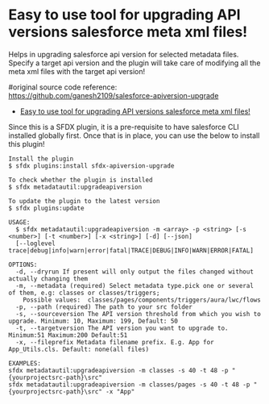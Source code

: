 # Easy to use tool for upgrading API versions salesforce meta xml files!

Helps in upgrading salesforce api version for selected metadata files. Specify a target api version and the plugin will take care of modifying all the meta xml files with the target api version!

#original source code reference: 
https://github.com/ganesh2109/salesforce-apiversion-upgrade

<!-- toc -->
* [Easy to use tool for upgrading API versions salesforce meta xml files!](#easy-to-use-tool-for-upgrading-api-versions-salesforce-meta-xml-files)
<!-- tocstop -->

Since this is a SFDX plugin, it is a pre-requisite to have salesforce CLI installed globally first.
Once that is in place, you can use the below to install this plugin!

```sh-session
Install the plugin
$ sfdx plugins:install sfdx-apiversion-upgrade

To check whether the plugin is installed
$ sfdx metadatautil:upgradeapiversion

To update the plugin to the latest version
$ sfdx plugins:update
```

```
USAGE:
  $ sfdx metadatautil:upgradeapiversion -m <array> -p <string> [-s <number>] [-t <number>] [-x <string>] [-d] [--json]
  [--loglevel trace|debug|info|warn|error|fatal|TRACE|DEBUG|INFO|WARN|ERROR|FATAL]

OPTIONS:
  -d, --dryrun If present will only output the files changed without actually changing them
  -m, --metadata (required) Select metadata type.pick one or several of them, e.g: classes or classes/triggers; 
    Possible values:  classes/pages/components/triggers/aura/lwc/flows
  -p, --path (required) The path to your src folder
  -s, --sourceversion The API version threshold from which you wish to upgrade. Minimum: 10, Maximum: 199, Default: 50
  -t, --targetversion The API version you want to upgrade to. Minimum:51 Maximum:200 Default:51
  -x, --fileprefix Metadata filename prefix. E.g. App for App_Utils.cls. Default: none(all files)

EXAMPLES:
sfdx metadatautil:upgradeapiversion -m classes -s 40 -t 48 -p "{yourprojectsrc-path}\src"
sfdx metadatautil:upgradeapiversion -m classes/pages -s 40 -t 48 -p "{yourprojectsrc-path}\src" -x "App"
```
